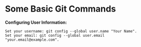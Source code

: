 # Some Basic Git Commands


**Configuring User Information:**

```
Set your username: git config --global user.name "Your Name".
Set your email: git config --global user.email "your.email@example.com".
```
